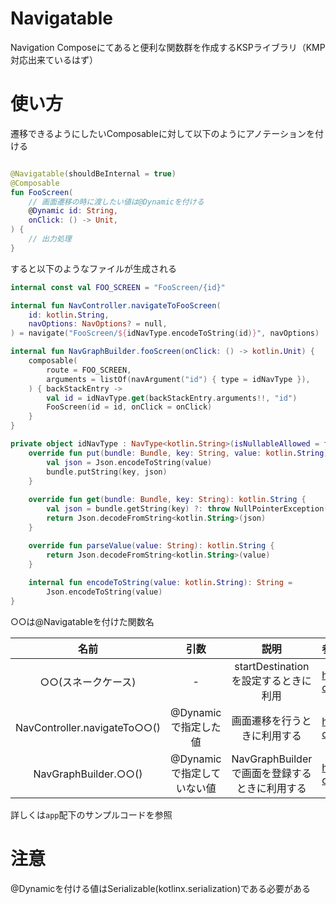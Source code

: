 # Navigatable

Navigation Composeにてあると便利な関数群を作成するKSPライブラリ（KMP対応出来ているはず）

# 使い方

遷移できるようにしたいComposableに対して以下のようにアノテーションを付ける

```kotlin

@Navigatable(shouldBeInternal = true)
@Composable
fun FooScreen(
    // 画面遷移の時に渡したい値は@Dynamicを付ける
    @Dynamic id: String,
    onClick: () -> Unit,
) {
    // 出力処理
}
```

すると以下のようなファイルが生成される

```kotlin
internal const val FOO_SCREEN = "FooScreen/{id}"

internal fun NavController.navigateToFooScreen(
    id: kotlin.String,
    navOptions: NavOptions? = null,
) = navigate("FooScreen/${idNavType.encodeToString(id)}", navOptions)

internal fun NavGraphBuilder.fooScreen(onClick: () -> kotlin.Unit) {
    composable(
        route = FOO_SCREEN,
        arguments = listOf(navArgument("id") { type = idNavType }),
    ) { backStackEntry ->
        val id = idNavType.get(backStackEntry.arguments!!, "id")
        FooScreen(id = id, onClick = onClick)
    }
}

private object idNavType : NavType<kotlin.String>(isNullableAllowed = false) {
    override fun put(bundle: Bundle, key: String, value: kotlin.String) {
        val json = Json.encodeToString(value)
        bundle.putString(key, json)
    }
    
    override fun get(bundle: Bundle, key: String): kotlin.String {
        val json = bundle.getString(key) ?: throw NullPointerException()
        return Json.decodeFromString<kotlin.String>(json)
    }

    override fun parseValue(value: String): kotlin.String {
        return Json.decodeFromString<kotlin.String>(value)
    }
    
    internal fun encodeToString(value: kotlin.String): String =
        Json.encodeToString(value)
}

```

○○は@Navigatableを付けた関数名

|              名前              |        引数         |               説明               | 参考                                                                                                                  |
|:----------------------------:|:-----------------:|:------------------------------:|:--------------------------------------------------------------------------------------------------------------------|
|         ○○(スネークケース)          |         -         |   startDestinationを設定するときに利用   | https://github.com/Wansuko-cmd/Navigatable/blob/main/app/src/main/java/com/example/navigatable/MainActivity.kt#L27  |
| NavController.navigateTo○○() |  @Dynamicで指定した値   |         画面遷移を行うときに利用する         | https://github.com/Wansuko-cmd/Navigatable/blob/main/app/src/main/java/com/example/navigatable/MainActivity.kt#L30  |
|     NavGraphBuilder.○○()     | @Dynamicで指定していない値 | NavGraphBuilderで画面を登録するときに利用する | https://github.com/Wansuko-cmd/Navigatable/blob/main/app/src/main/java/com/example/navigatable/MainActivity.kt#L29  |

詳しくは`app`配下のサンプルコードを参照

# 注意

@Dynamicを付ける値はSerializable(kotlinx.serialization)である必要がある
